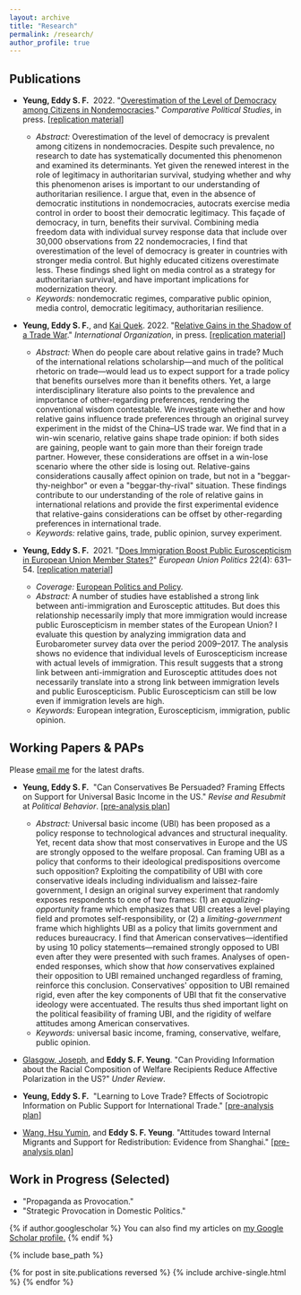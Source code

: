 ```yaml
---
layout: archive
title: "Research"
permalink: /research/
author_profile: true
---
```


## Publications
  * **Yeung, Eddy S. F.**&nbsp; 2022. "[Overestimation of the Level of Democracy among Citizens in Nondemocracies](https://doi.org/10.1177/00104140221089647)." _Comparative Political Studies_, in press. [[replication material](https://doi.org/10.7910/DVN/HUAADF)]
      * _Abstract:_ Overestimation of the level of democracy is prevalent among citizens in nondemocracies. Despite such prevalence, no research to date has systematically documented this phenomenon and examined its determinants. Yet given the renewed interest in the role of legitimacy in authoritarian survival, studying whether and why this phenomenon arises is important to our understanding of authoritarian resilience. I argue that, even in the absence of democratic institutions in nondemocracies, autocrats exercise media control in order to boost their democratic legitimacy. This façade of democracy, in turn, benefits their survival. Combining media freedom data with individual survey response data that include over 30,000 observations from 22 nondemocracies, I find that overestimation of the level of democracy is greater in countries with stronger media control. But highly educated citizens overestimate less. These findings shed light on media control as a strategy for authoritarian survival, and have important implications for modernization theory.
      * _Keywords:_ nondemocratic regimes, comparative public opinion, media control, democratic legitimacy, authoritarian resilience.
      
  * **Yeung, Eddy S. F.**, and [Kai Quek](https://ppaweb.hku.hk/f/quek). 2022. "[Relative Gains in the Shadow of a Trade War](https://doi.org/10.1017/S0020818322000030)." _International Organization_, in press. [[replication material](https://doi.org/10.7910/DVN/DEPUUO)]
      * _Abstract:_ When do people care about relative gains in trade? Much of the international relations scholarship—and much of the political rhetoric on trade—would lead us to expect support for a trade policy that benefits ourselves more than it benefits others. Yet, a large interdisciplinary literature also points to the prevalence and importance of other-regarding preferences, rendering the conventional wisdom contestable. We investigate whether and how relative gains influence trade preferences through an original survey experiment in the midst of the China–US trade war. We find that in a win-win scenario, relative gains shape trade opinion: if both sides are gaining, people want to gain more than their foreign trade partner. However, these considerations are offset in a win-lose scenario where the other side is losing out. Relative-gains considerations causally affect opinion on trade, but not in a "beggar-thy-neighbor" or even a "beggar-thy-rival" situation. These findings contribute to our understanding of the role of relative gains in international relations and provide the first experimental evidence that relative-gains considerations can be offset by other-regarding preferences in international trade.
      * _Keywords:_ relative gains, trade, public opinion, survey experiment.
      
  * **Yeung, Eddy S. F.**&nbsp; 2021. "[Does Immigration Boost Public Euroscepticism in European Union Member States?](https://doi.org/10.1177/14651165211030428)" _European Union Politics_ 22(4): 631–54. [[replication material](https://github.com/Eddy-Yeung/euroscepticism-and-immigration)]
      * _Coverage:_ [European Politics and Policy](https://blogs.lse.ac.uk/europpblog/2021/08/02/there-is-no-evidence-that-immigration-boosts-euroscepticism-in-eu-member-states).
      * _Abstract:_ A number of studies have established a strong link between anti-immigration and Eurosceptic attitudes. But does this relationship necessarily imply that more immigration would increase public Euroscepticism in member states of the European Union? I evaluate this question by analyzing immigration data and Eurobarometer survey data over the period 2009–2017. The analysis shows no evidence that individual levels of Euroscepticism increase with actual levels of immigration. This result suggests that a strong link between anti-immigration and Eurosceptic attitudes does not necessarily translate into a strong link between immigration levels and public Euroscepticism. Public Euroscepticism can still be low even if immigration levels are high.
      * _Keywords:_ European integration, Euroscepticism, immigration, public opinion.

## Working Papers & PAPs
Please [email me](mailto:shing.fung.yeung@emory.edu) for the latest drafts.
  * **Yeung, Eddy S. F.**&nbsp; "Can Conservatives Be Persuaded? Framing Effects on Support for Universal Basic Income in the US." _Revise and Resubmit_ at _Political Behavior_. [[pre-analysis plan](https://osf.io/bcuqe)]
      * _Abstract:_ Universal basic income (UBI) has been proposed as a policy response to technological advances and structural inequality. Yet, recent data show that most conservatives in Europe and the US are strongly opposed to the welfare proposal. Can framing UBI as a policy that conforms to their ideological predispositions overcome such opposition? Exploiting the compatibility of UBI with core conservative ideals including individualism and laissez-faire government, I design an original survey experiment that randomly exposes respondents to one of two frames: (1) an _equalizing-opportunity_ frame which emphasizes that UBI creates a level playing field and promotes self-responsibility, or (2) a _limiting-government_ frame which highlights UBI as a policy that limits government and reduces bureaucracy. I find that American conservatives—identified by using 10 policy statements—remained strongly opposed to UBI even after they were presented with such frames. Analyses of open-ended responses, which show that _how_ conservatives explained their opposition to UBI remained unchanged regardless of framing, reinforce this conclusion. Conservatives' opposition to UBI remained rigid, even after the key components of UBI that fit the conservative ideology were accentuated. The results thus shed important light on the political feasibility of framing UBI, and the rigidity of welfare attitudes among American conservatives.
      * _Keywords:_ universal basic income, framing, conservative, welfare, public opinion.

  * [Glasgow, Joseph](http://polisci.emory.edu/home/people/graduate-students.html), and **Eddy S. F. Yeung**. "Can Providing Information about the Racial Composition of Welfare Recipients Reduce Affective Polarization in the US?" _Under Review_.
  
  * **Yeung, Eddy S. F.**&nbsp; "Learning to Love Trade? Effects of Sociotropic Information on Public Support for International Trade." [[pre-analysis plan](https://osf.io/pm8nd)]
  
  * [Wang, Hsu Yumin](https://hsuyuminwang.com), and **Eddy S. F. Yeung**. "Attitudes toward Internal Migrants and Support for Redistribution: Evidence from Shanghai." [[pre-analysis plan](https://osf.io/fg2d6)]
      
## Work in Progress (Selected)
  * "Propaganda as Provocation."
  * "Strategic Provocation in Domestic Politics."

{% if author.googlescholar %}
  You can also find my articles on <u><a href="{{author.googlescholar}}">my Google Scholar profile</a>.</u>
{% endif %}

{% include base_path %}

{% for post in site.publications reversed %}
  {% include archive-single.html %}
{% endfor %}
